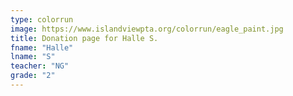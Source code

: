 ```yaml
---
type: colorrun
image: https://www.islandviewpta.org/colorrun/eagle_paint.jpg
title: Donation page for Halle S.
fname: "Halle"
lname: "S"
teacher: "NG"
grade: "2"
---
```

